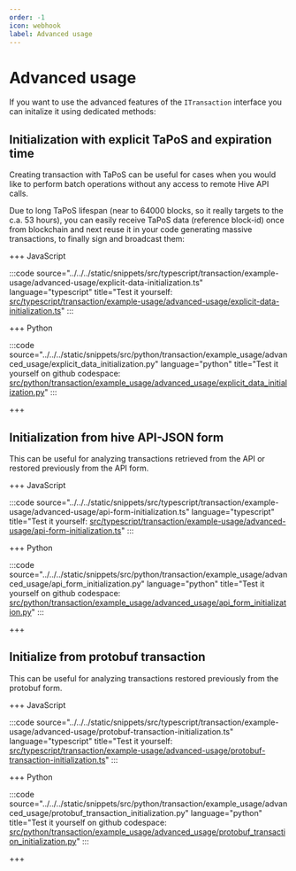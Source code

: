 ```yaml
---
order: -1
icon: webhook
label: Advanced usage
---
```


# Advanced usage

If you want to use the advanced features of the `ITransaction` interface you can initalize it using dedicated methods:

## Initialization with explicit TaPoS and expiration time

Creating transaction with TaPoS can be useful for cases when you would like to perform batch operations without any access to remote Hive API calls.

Due to long TaPoS lifespan (near to 64000 blocks, so it really targets to the c.a. 53 hours), you can easily receive TaPoS data (reference block-id) once from blockchain and next reuse it in your code generating massive transactions, to finally sign and broadcast them:

+++ JavaScript

:::code source="../../../static/snippets/src/typescript/transaction/example-usage/advanced-usage/explicit-data-initialization.ts" language="typescript" title="Test it yourself: [src/typescript/transaction/example-usage/advanced-usage/explicit-data-initialization.ts](https://stackblitz.com/github/openhive-network/wax-doc-snippets?file=src%2Ftypescript%2Ftransaction%2Fexample-usage%2Fadvanced-usage%2Fexplicit-data-initialization.ts&startScript=test-transaction-full-advanced-usage-explicit-data)" :::

+++ Python

:::code source="../../../static/snippets/src/python/transaction/example_usage/advanced_usage/explicit_data_initialization.py" language="python" title="Test it yourself on github codespace: [src/python/transaction/example_usage/advanced_usage/explicit_data_initialization.py](https://github.com/codespaces/new?repo=openhive-network/wax-doc-snippets&ref=main&file=workspaces/wax-doc-snippets/src/python/transaction/example_usage/advanced_usage/explicit_data_initialization.py)" :::

+++

## Initialization from hive API-JSON form

This can be useful for analyzing transactions retrieved from the API or restored previously from the API form.

+++ JavaScript

:::code source="../../../static/snippets/src/typescript/transaction/example-usage/advanced-usage/api-form-initialization.ts" language="typescript" title="Test it yourself: [src/typescript/transaction/example-usage/advanced-usage/api-form-initialization.ts](https://stackblitz.com/github/openhive-network/wax-doc-snippets?file=src%2Ftypescript%2Ftransaction%2Fexample-usage%2Fadvanced-usage%2Fapi-form-initialization.ts&startScript=test-transaction-full-advanced-usage-api-form)" :::

+++ Python

:::code source="../../../static/snippets/src/python/transaction/example_usage/advanced_usage/api_form_initialization.py" language="python" title="Test it yourself on github codespace: [src/python/transaction/example_usage/advanced_usage/api_form_initialization.py](https://github.com/codespaces/new?repo=openhive-network/wax-doc-snippets&ref=main&file=workspaces/wax-doc-snippets/src/python/transaction/example_usage/advanced_usage/api_form_initialization.py)" :::

+++

## Initialize from protobuf transaction

This can be useful for analyzing transactions restored previously from the protobuf form.

+++ JavaScript

:::code source="../../../static/snippets/src/typescript/transaction/example-usage/advanced-usage/protobuf-transaction-initialization.ts" language="typescript" title="Test it yourself: [src/typescript/transaction/example-usage/advanced-usage/protobuf-transaction-initialization.ts](https://stackblitz.com/github/openhive-network/wax-doc-snippets?file=src%2Ftypescript%2Ftransaction%2Fexample-usage%2Fadvanced-usage%2Fprotobuf-transaction-initialization.ts&startScript=test-transaction-full-advanced-usage-protobuf)" :::

+++ Python

:::code source="../../../static/snippets/src/python/transaction/example_usage/advanced_usage/protobuf_transaction_initialization.py" language="python" title="Test it yourself on github codespace: [src/python/transaction/example_usage/advanced_usage/protobuf_transaction_initialization.py](https://github.com/codespaces/new?repo=openhive-network/wax-doc-snippets&ref=main&file=workspaces/wax-doc-snippets/src/python/transaction/example_usage/advanced_usage/protobuf_transaction_initialization.py)" :::

+++
